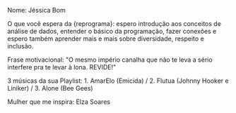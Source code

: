 Nome: Jéssica Bom

O que você espera da {reprograma}: espero introdução aos conceitos de análise de dados, entender o básico da programação, fazer conexões e espero também aprender mais e mais sobre diversidade, respeito e inclusão.

Frase motivacional: "O mesmo império canalha que não te leva a sério interfere pra te levar à lona. REVIDE!"

3 músicas da sua Playlist: 1. AmarElo (Emicida) / 2. Flutua (Johnny Hooker e Liniker) / 3.  Alone (Bee Gees)

Mulher que me inspira: Elza Soares